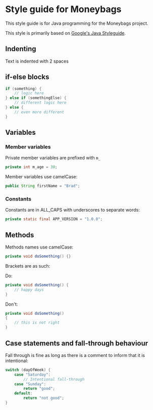 # Style guide for Moneybags

This style guide is for Java programming for the Moneybags project.

This style is primarily based on [Google's Java Styleguide](https://google.github.io/styleguide/javaguide.html).

## Indenting

Text is indented with 2 spaces

## if-else blocks

```java
if (something) {
    // logic here
} else if (somethingElse) {
    // different logic here
} else {
    // even more different
}
```

## Variables

### Member variables

Private member variables are prefixed with `m_`

```java
private int m_age = 30;
```

Member variables use camelCase:

```java
public String firstName = "Brad";
```

### Constants

Constants are in ALL_CAPS with underscores to separate words:

```java
private static final APP_VERSION = "1.0.0";
```

## Methods

Methods names use camelCase:

```java
private void doSomething() {}
```

Brackets are as such:

Do:

```java
private void doSomething() {
    // happy days
}
```

Don't:

```java
private void doSomething()
{
    // this is not right
}
```

## Case statements and fall-through behaviour

Fall through is fine as long as there is a comment to inform that it is intentional:

```java
switch (dayOfWeek) {
    case "Saturday":
        // Intentional fall-through
    case "Sunday":
        return "good";
    default:
        return "not good";
}
```